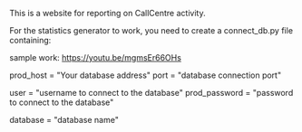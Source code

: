 This is a website for reporting on CallCentre activity.

For the statistics generator to work, you need to create a connect_db.py file containing:

sample work: https://youtu.be/mgmsEr66OHs

prod_host = "Your database address"
port = "database connection port"

user = "username to connect to the database"
prod_password = "password to connect to the database"

database = "database name"
